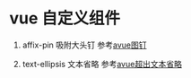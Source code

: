 # vue 自定义组件

1. affix-pin 吸附大头钉
参考[avue图钉](https://avuejs.com/doc/affix)

2.  text-ellipsis 文本省略
参考[avue超出文本省略](https://avuejs.com/doc/text-ellipsis)

